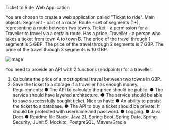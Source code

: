 Ticket to Ride Web Application

You are chosen to create a web application called "Ticket to ride".
Main objects:
Segment - part of a route.
Route - set of segments (1+), representing a route between two towns.
Ticket - a permission for a Traveller to travel via a certain route. Has a price.
Traveller - a person who takes a ticket from town A to town B.
The price of the travel through 1 segment is 5 GBP.
The price of the travel through 2 segments is 7 GBP.
The price of the travel through 3 segments is 10 GBP.

![image](https://github.com/user-attachments/assets/6e642c7c-dca1-4744-b129-55f6af9f5c7d)

You need to provide an API with 2 functions (endpoints) for a traveller:
1. Calculate the price of a most optimal travel between two towns in GBP.
2. Save the ticket to a storage if a traveller has enough money.
Requirements:
● The API to calculate the price should be public.
● The service should have layered architecture.
● The service should be able to save successfully bought ticket.
Nice to have:
● An ability to persist the ticket to a database.
● The API to buy a ticket should be private. It should be protected with
username and password.
● Logging.
● Java Docs
● Readme file
Stack:
Java 21, Spring Boot, Spring Data, Spring Security, JUnit 5, Mockito, PostgreSQL,
Maven/Gradle

